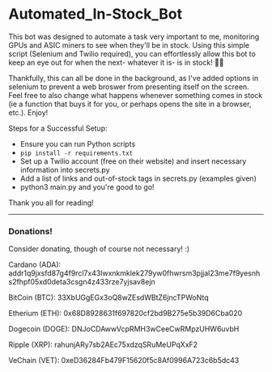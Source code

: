 # Automated_In-Stock_Bot
This bot was designed to automate a task very important to me, monitoring GPUs and ASIC miners to see when they'll be in stock.  Using this simple script (Selenium and Twilio required), you can effortlessly allow this bot to keep an eye out for when the next- whatever it is- is in stock!  🤙🏼

Thankfully, this can all be done in the background, as I've added options in selenium to prevent a web broswer from presenting itself on the screen.  Feel free to also change what happens whenever something comes in stock (ie a function that buys it for you, or perhaps opens the site in a browser, etc.).  Enjoy!

Steps for a Successful Setup:
- Ensure you can run Python scripts
- `pip install -r requirements.txt`
- Set up a Twilio account (free on their website) and insert necessary information into secrets.py
- Add a list of links and out-of-stock tags in secrets.py (examples given)
- python3 main.py and you're good to go!

Thank you all for reading!

---

### Donations!
Consider donating, though of course not necessary!  :)

Cardano (ADA):
addr1q9jxsfd87g4f9rcl7x43lwxnkmklek279yw0fhwrsm3pjjal23me7f9yesnhs2fhpf05xd0deta3csgn4z433rze7yjsav8ejn


BitCoin (BTC): 
33XbUGgEGx3oQ8wZEsdWBtZ6jncTPWoNtq


Etherium (ETH): 
0x68D8928631f697820cf2bd9B275e5b39D6Cba020


Dogecoin (DOGE):
DNJoCDAwwVcpRMH3wCeeCwRMpzUHW6uvbH


Ripple (XRP):
rahunjARy7sb2AEc75xdzqSRuMeUPqXxF2


VeChain (VET):
0xeD36284Fb479F15620f5c8Af0996A723c6b5dc43

